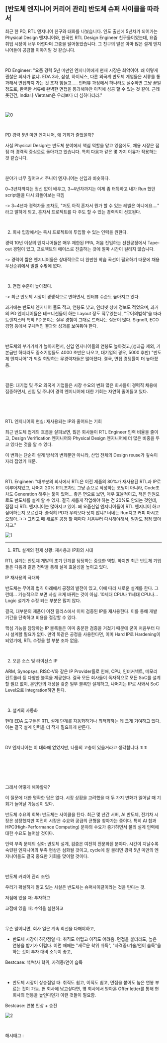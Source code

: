 ## [반도체 엔지니어 커리어 관리] 반도체 슈퍼 사이클을 따라서

최근 한 PD, RTL 엔지니어 친구와 대화를 나눴습니다. 인도 출신에 5년차가 되어가는 Physical Design 엔지니어와, 한국인 RTL Design Engineer 친구들이었는데, 요즘 취업 시장이 너무 어렵다며 고충을 털어놓았습니다. 그 친구의 말은 아마 많은 설계 엔지니어들이 공감할 이야기일 것 같습니다.

​

PD Engineer: "요즘 경력 5년 미만인 엔지니어에게 현재 시장은 최악이야. 왜 이렇게 괜찮은 회사가 없냐. EDA 3사, 삼성, 하이닉스, 다른 외국계 반도체 게업들은 서류를 통과해서 면접까지 가는 것 조차 힘들고..... 인터뷰 과정에서  하나라도 실수하면 그냥 끝일 정도로, 완벽한 서류에 완벽한 면접을 통과해야만 이직에 성공 할 수 있는 것 같아. 근데 웃긴건, India나 Vietnam은 우리보다 더 심하다더라."

​

![0](./asset/0.png)

​

PD 경력 5년 미만 엔지니어, 왜 기회가 줄었을까?

사실 Physical Design는 반도체 분야에서 핵심 역할을 맡고 있음에도, 채용 시장은 점점 더 경력직 중심으로 돌아가고 있습니다. 특히 다음과 같은 몇 가지 이유가 작용하는 것 같습니다.

​

분야가 너무 깊어져서 주니어 엔지니어는 신입과 비슷하다.

0~3년차까지는 정신 없이 배우고, 3~4년차까지는 이제 좀 터득하고 내가 Run 했던 script들을 다시 되돌아보는 때임

-> 3~4년차 경력차들 조차도, "저도 아직 혼자서 뭔가 할 수 있는 레벨은 아니에요...." 라고 말하게 되고, 혼자서 프로젝트를 다 주도 할 수 있는 경력직이 선호된다.

​

2. 회사 입장에서는 즉시 프로젝트에 투입할 수 있는 인력을 원한다.

경력 10년 이상의 엔지니어들은 매우 제한된 PPA, 처음 진입하는 선진공정에서 Tape-out 경험이 있고, 프로젝트의 에이스로 진출하는 것에 얼마 시간이 걸리지 않습니다.

-> 경력이 짧은 엔지니어들은 상대적으로 더 완만한 학습 곡선이 필요하기 때문에 채용 우선순위에서 밀릴 수밖에 없다.

​

3. 면접 수준이 높아졌다.

-> 최근 반도체 시장이 경쟁적으로 변하면서, 인터뷰 수준도 높아지고 있다.

과거에는 반도체 엔지니어 풀도 적고, 연봉도 낮고, 인터넷 상에 정보도 적었으며, 과거의 PD 엔지니어들은 테크니션들이 하는 Layout 정도 직무였는데, "무어의법칙"을 따라 트랜지스터 특히 PD 분야는 실무 경험이 그대로 드러나는 질문이 많다. Signoff, ECO 경험 등에서 구체적인 결과와 성과를 보여줘야 한다.

​

반도체의 부가가치가 높아지면서, 신입 엔지니어들의 연봉도 높아졌고,(성과급 제외, 기본급만 하더라도 중소기업들도 4000 초반은 나오고, 대기업의 경우, 5000 후반) "반도체 엔지니어"가 되길 희망하는 무경력자들은 많아졌다. 결국, 면접 경쟁률이 더 높아졌음.

​

결론: 대기업 및 주요 외국계 기업들은 시장 수요의 변화 많은 회사들이 경력직 채용에 집중하면서, 신입 및 주니어 경력 엔지니어에 대한 기회는 자연히 줄어들고 있다.

​

​

RTL 엔지니어의 현실: 재사용되는 IP와 줄어드는 기회

최근 반도체 업계의 흐름을 살펴보면, 많은 회사들이 RTL Engineer 인력 비율을 줄이고, Design Verification 엔지니어와 Physical Design 엔지니어에 더 많은 비중을 두고 있다는 것을 알 수 있다.

이 변화는 단순히 설계 방식의 변화뿐만 아니라, 산업 전체의 Design reuse가 깊숙이 자리 잡았기 때문.

​

RTL Engineer: "대부분의 회사에서 RTL은 이전 제품의 80%가 재사용된 RTL과 IP로 이루어져있고, 나머지 20% RTL조차도 그냥 손으로 작성하는 코딩이 아니라, Code조차도 Generation 해주는 툴이 있어... 좋은 면으로 보면, 매우 효율적이고, 적은 인원으로도 반도체를 설계 할 수 있지. 결국 새롭게 작업해야 하는 건 20%도 안되는 것인데, 점점 더 RTL 엔지니어는 많아지고 있어. 왜 요즘신입 엔지니어들이 RTL 엔지니어 하고싶어하는지 모르겠다. 솔직히 PD가 우리보다 낫지 않냐? 너네는 Run치고 커피 마시고 오잖아.ㅋㅋ 그리고 매 새로운 공정 할 때마다 처음부터 다시해야해서, 일감도 점점 많아지고."

![1](./asset/1.png)

---

1. RTL 설계의 현재 상황: 재사용과 IP화의 시대

RTL 설계는 반도체 개발의 초기 단계를 담당하는 중요한 역할. 하지만 최근 반도체 기업들은 다음과 같은 전략을 통해 설계 효율성을 높이고 있다.

IP 재사용의 극대화

반도체는 무어의 법칙 아래에서 공정의 발전이 있고, 이에 따라 새로운 설계를 한다. 그런데... 기능적으로 보면 사실 크게 바뀌는 것이 아님. 10세대 CPU나 11세대 CPU나... Logic 설계가 수정 되는 부분은 많지 않다.

결국, 대부분의 제품이 이전 릴리스에서 이미 검증된 IP를 재사용한다. 이를 통해 개발 기간을 단축하고 비용을 절감할 수 있다.

핵심 기능을 담당하는 IP 블록들은 이미 충분한 검증을 거쳤기 때문에 굳이 처음부터 다시 설계할 필요가 없다. 만약 똑같은 공정을 사용한다면, 이미 Hard IP로 Hardening이 되었기에, RTL 수정을 할 부분 조차 없음.

​

2. 오픈 소스 및 라이선스 IP

ARM, Synopsys, RISC-V와 같은 IP Provider들로 인해, CPU, 인터커넥트, 메모리 컨트롤러 등 다양한 블록을 제공한다. 결국 모든 회사들이 독자적으로 모든 SoC를 설계 할 필요 없이, 본인만의 개성을 갖춘 일부 블록만 설계하고, 나머지는 IP로 사와서 SoC Level으로 Integration하면 된다.

​

3. 설계의 자동화

현대 EDA 도구들은 RTL 설계 단계를 자동화하거나 최적화하는 데 크게 기여하고 있다. 이는 결국 설계 인력을 더 적게 필요하게 만든다.

​

DV 엔지니어는 이 대화에 없었지만, 나름의 고충이 있을거라고 생각합니다.ㅎㅎ

​

​

​

그래서 어떻게 해야할까?

이 질문에 대한 명확한 답은 없다. 시장 상황을 고려했을 때 두 가지 변화가 일어날 때 기회가 늘어날 가능성이 있다.

반도체 수요의 회복: 반도체는 사이클을 탄다. 최근 몇 년간 서버, AI 반도체, 전기차 시장은 성장했지만 여전히 시장은 수요와 공급의 균형을 찾아가는 중이다. 특히 AI 칩과 HPC(High-Performance Computing) 분야의 수요가 증가하면서 물리 설계 인력에 대한 수요도 늘어날 것이다.

인력 부족 문제의 심화: 반도체 설계, 검증은 여전히 전문화된 분야다. 시간이 지날수록 숙련된 엔지니어의 부족 현상은 심화될 것이고, cycle에 잘 물리면 경력 5년 미만의 엔지니어들도 결국 중요한 기회를 맞이할 것이다.

​

반도체 커리어 관리 조언:

우리가 확실하게 알고 있는 사실은 반도체는 슈퍼사이클이라는 것을 탄다는 것.

저점에 있을 때: 투자하고

고점에 있을 때: 수익을 실현하고

​

무슨 말이냐면, 회사 일은 계속 최선을 다해야하고,

- 반도체 시장이 하강점일 때: 취직도 어렵고 이직도 어려움. 면접을 붙더라도, 높은 연봉을 받기가 어렵다. 이런 때에는 "새로운 학위 취득", "자격증/기술/언어 습득"을 하는 것이 투자 대비 소득이 좋고,

Bestcase: 석/박사 학위, 자격증/언어 습득

​

- 반도체 시장이 상승점일 때: 취직도 쉽고, 이직도 쉽고, 면접을 붙어도 높은 연봉 부르는 것이 가능. 현 회사에 남고싶다면, 옆 회사에서 받아온 Offer letter를 통해 현 회사의 연봉을 높인다던가 이런 것들이 필요함.

Bestcase: 연봉 인상 + 승진

![2](./asset/2.png)

​

 해시태그 : 